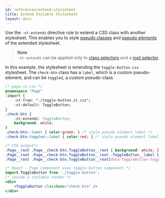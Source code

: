 ```yaml
---
id: references/extend-stylesheet
title: Extend Stylable Stylesheet
layout: docs
---
```


Use the `-st-extends` directive rule to extend a CSS class with another stylesheet. This enables you to style [pseudo classes](./pseudo-classes.md) and [pseudo elements](./pseudo-elements.md) of the extended stylesheet.

> **Note**  
>`-st-extends` can be applied only to [class selectors](./class-selectors.md) and a [root selector](./root.md).

In this example, the stylesheet is extending the `toggle-button.css` stylesheet. The `check-btn` class has a `label`, which is a custom pseudo-element, and can be `toggled`, a custom pseudo-class. 

```css
/* page.st.css */
@namespace "Page"
:import {
    -st-from: "./toggle-button.st.css";
    -st-default: ToggleButton;
}
.check-btn {
    -st-extends: ToggleButton;
    background: white;
}
.check-btn::label { color:green; } /* style pseudo element label */
.check-btn:toggled::label { color:red; } /* style pseudo element label when check-box is toggled */
```

```css
/* CSS output*/
.Page__root .Page__check-btn.ToggleButton__root { background: white; }
.Page__root .Page__check-btn.ToggleButton__root .ToggleButton__label { color: green; }
.Page__root .Page__check-btn.ToggleButton__root[data-ToggleButton-toggled] .ToggleButton__label { color: red; }
```

```jsx
/* React - Page component uses toggle-button component */
import ToggleButton from './toggle-button';
/* inside a stylable render */
<div>
    <ToggleButton className="check-btn" />
</div>
```
